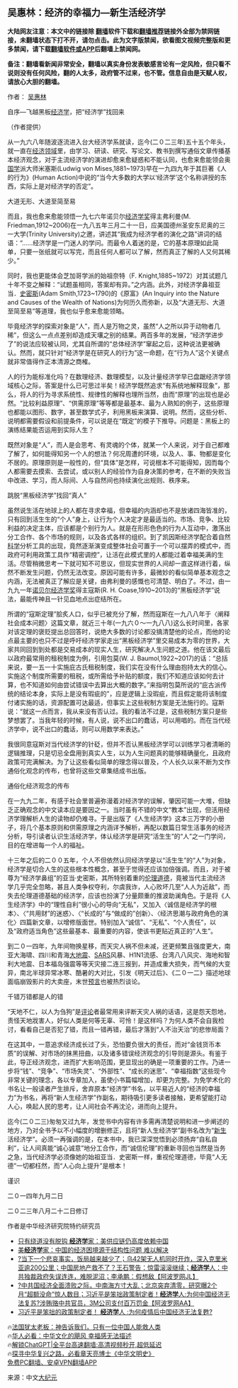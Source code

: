  <!-- 面包屑导航 --> <h2>吴惠林：经济的幸福力—新生活经济学</h2> <p class="notice"><b>大陆网友注意：本文中的链接除 <a href="https://github.com/bannedbook/fanqiang" >翻墙</a>软件下载和<a href="https://github.com/killgcd/justmysocks/blob/master/README.md">翻墙推荐</a>链接外全部为禁网链接，未翻墙状态下打不开，请勿点击。此为文字版禁闻，欲看图文视频完整版和更多禁闻，请下载<a href="https://github.com/bannedbook/fanqiang">翻墙软件或APP</a>后翻墙上禁闻网。</p><p>备注：翻墙看新闻非常安全，翻墙以真实身份发表敏感言论有一定风险，但只看不说则没有任何风险，翻的人太多，政府管不过来，也不管。信息自由是天赋人权，请放心大胆的翻墙。</b></p>  <div class="entry"> <p>作者： <a href="https://www.bannedbook.org/bnews/tag/%e5%90%b4%e6%83%a0%e6%9e%97/" class="st_tag internal_tag" rel="tag" title="标签 吴惠林 下的日志">吴惠林</a></p> <p>自序—飞越黑板<a href="https://www.bannedbook.org/bnews/tag/%E7%BB%8F%E6%B5%8E%E5%AD%A6/" class="st_tag internal_tag" rel="tag" title="标签 经济学 下的日志">经济学</a>，把“经济学”找回来</p> <p>（作者提供）</p> <p>从一九六八年随波逐流进入台大经济学系就读，迄今(二０二三年)五十五个年头，就一直在<a href="https://www.bannedbook.org/bnews/tag/%E7%BB%8F%E6%B5%8E%E9%A2%86%E5%9F%9F/" class="st_tag internal_tag" rel="tag" title="标签 经济领域 下的日志">经济领域</a>里，由学习、研读、研究、写论文、教书到撰写通俗文章传播基本经济观念，对于主流经济学的演进却愈来愈疑惑和不能认同，也愈来愈能领会奥<span class='wp_keywordlink'><a href="https://www.bannedbook.org/forum24/" title="国学传统文化禁书" target="_blank">国学</a></span>派大师米塞斯(Ludwig von Mises,1881~1973)早在一九四九年于其巨著《人的行为》(Human Action)中说的“当今大多数的大学以‘经济学’这个名称讲授的东西，实际上是对经济学的否定”。</p> <p>大道无形、大道至简至易</p> <p>而且，我也愈来愈能领悟一九七六年诺贝尔<a href="https://www.bannedbook.org/bnews/tag/%E7%BB%8F%E6%B5%8E%E5%AD%A6%E5%A5%96/" class="st_tag internal_tag" rel="tag" title="标签 经济学奖 下的日志">经济学奖</a>得主弗利曼(M. Friedman,1912~2006)在一九八五年三月二十一日，应美国德州圣安东尼奥的三一大学(Trinity University)之邀，讲述其“我成为经济学者的演化之路”讲词的结语：“……经济学是一门迷人的学问。而最令人着迷的是，它的基本原理如此简单，只要一张纸就可以写完，而且任何人都可以了解，然而真正了解的人又何其稀少。”</p> <p>同时，我也更能体会芝加哥学派的始祖奈特（F. Knight,1885~1972）对其试题几十年不变之解释：“试题虽相同，答案却有异。”之内涵。此外，对经济学鼻祖亚当．<a href="https://www.bannedbook.org/bnews/tag/%E5%8F%B2%E5%AF%86%E6%96%AF/" class="st_tag internal_tag" rel="tag" title="标签 史密斯 下的日志">史密斯</a>(Adam Smith,1723~1790)的《原富》(An Inquiry into the Nature and Causes of the Wealth of Nations)为何历久而弥新，以及“大道无形、大道至简至易”等道理，我也似乎愈来愈能领略。</p> <p>毕竟经济学的探索对象是“人”，而人是万物之灵，虽然“人之所以异于动物者几稀”，但这么一点点差别却造成天壤之别的结果。两百多年的发展，“经济学进步了”的说法应较被认同，尤其自所谓的“总体经济学”窜起之后，这种说法更被确认。然而，就只针对“经济学是在研究人的行为”这一命题，在“行为人”这个关键点就非常值得作正本清源之商榷。</p> <p>人的行为能标准化吗？在数理经济、数理模型，以及计量经济学早已盘踞经济学领域核心之际，答案是什么已可思过半矣！经济学既然追求“有系统地解释现象”，那么，将人的行为寻求系统性、规律性的解释也理所当然，由而“原理”的出现也是必然。“比较利益原理”、“供需原理”等等都是最基本、最为人熟知的例子，这些原理也都能以图形、数字，甚至数学式子，利用黑板来演算、说明。然而，这些分析、说明都需要假设和前提条件，可以说是在“既定”的模子下推导。问题是：黑板上的演练结果能否运用到实际人生？</p> <p>既然对象是“人”，而人是会思考、有灵魂的个体，就某一个人来说，对于自己都难了解了，如何能得知另一个人的想法？何况周遭的环境，以及人、事、物都是变化不居的。原理原则是一般性的，但“具体”是怎样，可说根本不可能得知，因而每个人都需要去摸索、去尝试，或以别人的经验作为自身决策的参考，在不断的失败当中改进、学习，而人际间、人与自然间也持续演化出规则、秩序来。</p> <p>跳脱“黑板经济学”找回“真人”</p> <p>虽然说生活在地球上的人都在寻求幸福，但幸福的内涵却也不是放诸四海皆准的，只有回到活生生的“个人”身上，让行为个人决定才是最适当的。市场、竞争、比较利益的决定主体，应该都是个别行为人。就是在形形色色的行为人互动中，激荡出分工合作、各个市场的规则，以及各式各样的组织。到了凯因斯经济学配合着自然<span class='wp_keywordlink'><a href="https://www.bannedbook.org/forum11/topic309.html" title="禁片：“科学”的棍子" target="_blank">科学</a></span>分析工具的出现，竟然逐渐演变成整体社会可置于一个可以摆弄的模式中，而政府可利用政策工具作“精密调控”，让活在此模式里的人都能过着幸福美满的生活。尽管稍微思考一下就可知不可思议，但现实世界的人间却一直这样进行着，纵然不断发生问题，仍然无法改变。原因可能有许多，最微妙的看似简单基本观念之内涵，无法被真正了解应是关键，由弗利曼的感慨也可清楚、明白了。不过，由一九九一年<a href="https://www.bannedbook.org/bnews/tag/%e8%af%ba%e8%b4%9d%e5%b0%94%e7%bb%8f%e6%b5%8e%e5%ad%a6%e5%a5%96/" class="st_tag internal_tag" rel="tag" title="标签 诺贝尔经济学奖 下的日志">诺贝尔经济学奖</a>得主寇斯(R. H. Coase,1910~2013)的“黑板经济学”说法，最能传神且一针见血地点出症结所在。</p> <p>所谓的“寇斯定理”脍炙人口，似乎已被充分了解，然而寇斯在一九八八年于〈阐释社会成本问题〉这篇文章，就近三十年(一九六０～一九八八)这么长时间里，各家对该定理的褒贬提出总回答时，说绝大多数的讨论都没搞清楚他的论点，而他的论点最主要的也只不过是呼吁经济学家走出“黑板经济学”里交易成本为零的世界，大家共同回到到处都是交易成本的现实人生，研究解决人生问题之道。他在该文最后以政府最常用的租税制度为例，引用包莫(W. J. Baumol,1922~2017)的话：“总括来说，要一五一十实施庇古氏租税制度，我们实在没有什么理由抱持太大的信心。实施这个制度所需要的租税，或所需给予补贴的额度，我们不知道应该如何去计算，也不知道如何由尝试错误中去算出大概的数字。”来指明包莫所说的“庇古派传统的结论本身，实际上是没有瑕疵的”，应是逻辑上没瑕疵，而且假定能将该制度付诸实施的话，资源配置可达最适，但事实上这些税制方案是无法施行的。寇斯说：“就这一点而言，我从来没有否认过。我的看法不过是，这些税制方案只是些梦想罢了。当我年轻的时候，有人说，说不出口的蠢话，可以用唱的。而在当代经济学中，说不出口的蠢话，则可以用数学来表达。”</p> <p>我很同意寇斯对当代经济学的针砭，但并不否认黑板经济学可以训练学习者清晰的逻辑推理，只是切忌全盘用到真实人生，以为人生问题真的能够精确量化，且政府政策可完满解决。为了让这些看似简单的理念得以普及，个人长久以来不断为文作通俗化观念的传布，也曾将这些文章集结成书出版。</p>  <p>通俗化经济观念的传布</p> <p>在一九九二年，有感于社会里普遍弥漫着对经济学的误解，肇因可能一大堆，但缺乏正确观念的中文读本应是要因之一。当时虽有不错的中文“教本”出现，但活用经济学理解析人生的读物却仍难寻。于是出版了《人生经济学》这本三万字的小册子，将几个基本原则和供需原理之内涵详予解析，再配以数篇日常生活事务的经济分析，导引读者认识生活经济学，体认经济学是研究“活生生”的“人”之一门学问，目的在增进每一个人的福祉。</p> <p>十三年之后的二００五年，个人不但依然认同经济学是以“活生生”的“人”为对象，经济学是切合人生的这些根本性概念，甚至于觉得还应该加倍强调。而且，对于被尊为“经济学鼻组”的亚当·史密斯，其所特别着重的<a href="https://www.bannedbook.org/bnews/tag/%E4%BC%A6%E7%90%86%E9%81%93%E5%BE%B7/" class="st_tag internal_tag" rel="tag" title="标签 伦理道德 下的日志">伦理道德</a>，竟被当代主流经济学几乎完全忽略，甚且人类争权夺利，尔虞我诈，人心败坏几至“人人为近敌”，而失去伦理道德基础的经济学，应该也扮演了分量颇重的推波助澜角色。于是将《人生经济学》中的“理性自利”很小心的导向“无私”，又加入〈诚信是经济学的根本〉、〈“共用财”的迷惑〉、〈“长成的”与“做成的”创新〉、〈经济思潮与政府角色的演化〉四篇新文章，以增修版面世。特别加入“诚信”、“无私”、“个人责任”，以及“政府适当角色”这些最基本、最重要的内容，使该书更贴近真正的“人生”。</p> <p>到二０一四年，九年间物换星移，而天灾人祸不但未减，还更频繁且强度更大，南亚大海啸、四川和青海<a href="https://www.bannedbook.org/bnews/tag/%E5%A4%A7%E5%9C%B0%E9%9C%87/" class="st_tag internal_tag" rel="tag" title="标签 大地震 下的日志">大地震</a>、<a href="https://www.bannedbook.org/bnews/tag/sars/" class="st_tag internal_tag" rel="tag" title="标签 SARS 下的日志">SARS</a>风暴、H1N1流感、台湾八八风灾、海地和智利大地震、日本福岛强震等等天灾接二连三报到，并造成重大损失，而气候的大变异，南北半球异常冰寒、酷暑的大对比，引发《明天过后》、《二０一二》描述地球面临崩毁影片的大卖座，末世<span class='wp_keywordlink'><a href="https://www.bannedbook.org/forum5/" title="预言玄学禁书下载" rel="nofollow">预言</a></span>也被热烈谈论。</p> <p>千错万错都是人的错</p> <p>“天地不仁，以人为刍狗”是<span class='wp_keywordlink_affiliate'><a href="https://www.bannedbook.org/bnews/comments/" title="新闻评论" target="_blank">评论</a></span>者最常用来评断天灾人祸的话语，这是怨天怨地，责怪天地戕害人，好似人类是何等无辜、可怜！是这样吗？为何人类不会自我检讨，看看自己是否犯了错，而且一错再错，最后才落到“人不治天治”的悲惨局面？</p> <p>在这其中，一意追求经济成长过了头，恐怕要负很大的责任，而对“金钱货币本质”的误解、对市场的抹黑扭曲，以及诸多错误经济观念的引导则是源头。有鉴于此，导正经济观念，进而扩大影响范围，更显现出的确是一项重要的工作。乃进一步将“钱”、“竞争”、“市场失灵”、“外部性”、“成长的迷思”、“幸福指数”这些现今非常关键的理念，各以专章加入，虽使小书篇幅增加，却更为完整。为免学术化的书名让一般读者产生排斥，舍弃原本“经济学”书名，以平易近人的“经济的幸福力”为书名，再将“新人生经济学”作副名，期待吸引更多读者接触，更希望能打动人心，唤起人民的思考，让人间社会不再沈沦，进而向上提升。</p>  <p>迄今(二０二三)匆匆又过九年，发觉书中内容有许多需再清楚说明和进一步阐述的地方，乃对全书予以不小幅度的增删修正，且将“新人生经济学”副书名改为“<span class='wp_keywordlink'><a href="https://www.bannedbook.org/forum2/topic1642.html" title="正见网《新生》" target="_blank">新生</a></span>活经济学”。必须一再强调的是，在本书中，我已深深觉悟到必须扬弃“自私自利”，让人间真能“诚心诚意”地分工合作，而“诚信伦理”的重新寻回也当然是当务之急，当代经济学必须像她的始祖亚当．史密斯一样，重视伦理道德，毕竟“人无德”一切都枉然，而“人心向上提升”是根本！</p> <p>谨识</p> <p>二０一四年九月二日</p> <p>二０二三年八月二十二日修订</p> <p>作者是中华经济研究院特约研究员</p> <!--<div id="taboola-mid-1"></div>--><ul class='op-related-articles' title='相关阅读'> <li><a href='https://www.bannedbook.org/bnews/cnnews/20230831/1927839.html' target='_blank'>只有绕道没有脱钩 <b>经济学</b>家：美供应链仍高度依赖中国</a></li> <li><a href='https://www.bannedbook.org/bnews/baitai/20230831/1927652.html' target='_blank'>美<b>经济学</b>家：中国的经济困境源于结构性问题 难以解决</a></li> <li><a href='https://www.bannedbook.org/bnews/bannedvideo/20230827/1925727.html' target='_blank'>?当下一个悲哀事实，饭局越来越少了；乌42架无人机同时开炸，深入克里米亚逾200公里；中国房地产救不了？王石警告：惊雷滚滚继续；<b>经济学</b>人：中共独裁政府失误连连，难脱泥沼；李承鹏：假想敌【阿波罗网JL】</a></li> <li><a href='https://www.bannedbook.org/bnews/bannedvideo/20230827/1925709.html' target='_blank'>?中共国经济全面溃败之际，中南海方寸大乱；北京突弃清零，研究曝2个月“超额没命”惊人数目；习近平是笨拙政策制定者！<b>经济学</b>人:为何中国经济无法复苏?涉贿赂中共官员，3M公司支付百万罚金【阿波罗网AA】</a></li> <li><a href='https://www.bannedbook.org/bnews/finance/20230826/1925518.html' target='_blank'>习近平是笨拙的政策制定者！ <b>经济学</b>人 :为何疫情后中国经济无法复甦?</a></li> </ul> <p class="texttj"> 🔥<a href="https://www.bannedbook.org/bnews/ssgc/20230219/1850782.html" target="_blank">法国犹太老板：神告诉我们，只有一位中国人能救人类</a><br/> 🔥<a href="https://www.bannedbook.org/bnews/comments/20220220/1694796.html" target="_blank">华人必看：中华文化的飓风 幸福感无法描述</a><br/> 🔥<a href="https://github.com/bannedbook/fanqiang/wiki/V2ray%E6%9C%BA%E5%9C%BA" target="_blank">解锁ChatGPT|全平台高速翻墙:高清视频秒开,超低延迟</a><br/> 🔥<a href="https://www.bannedbook.org/bnews/comments/20220808/1768773.html" target="_blank">探寻中华复兴之路，必看章天亮博士《中华文明史》</a><br/> <a href="https://github.com/bannedbook/fanqiang/wiki/%E7%A6%81%E9%97%BB%E7%BD%91%E5%AE%89%E5%8D%93%E7%BF%BB%E5%A2%99%E6%96%B0%E9%97%BBAPP" target="_blank">免费PC翻墙、安卓VPN翻墙APP</a><br/> </p><p class="src-info">来源：中文<span class='wp_keywordlink_affiliate'><a href="http://www.epochtimes.com/" title="大纪元" target="_blank">大纪元</a></span> </p> <a name='sharetosocial'></a> <div style="margin-bottom:5px;padding-bottom:5px;clear:both"> <div id="archive-pix-1" class="banner-ads"> <!-- AuctionX Display platform tag START --> <div id="27602x728x90x621x_ADSLOT1" clicktrack="%%CLICK_URL_ESC%%"></div>  <!-- AuctionX Display platform tag END --> </div> <div id="archive-pix-2" class="banner-ads"> <!-- AuctionX Display platform tag START --> <div id="27556x300x250x621x_ADSLOT1" clicktrack="%%CLICK_URL_ESC%%" style="margin:0 auto;text-align:center"></div>  <!-- AuctionX Display platform tag END --> </div> </div>  <div id="archive-pix-1" class="banner-ads"> <!-- AuctionX Display platform tag START --> <div id="27603x728x90x621x_ADSLOT1" clicktrack="%%CLICK_URL_ESC%%"></div>  <!-- AuctionX Display platform tag END --> </div> </div><!--END ENTRY--> 